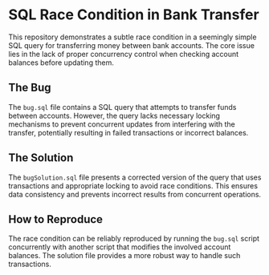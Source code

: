 # SQL Race Condition in Bank Transfer

This repository demonstrates a subtle race condition in a seemingly simple SQL query for transferring money between bank accounts.  The core issue lies in the lack of proper concurrency control when checking account balances before updating them.

## The Bug
The `bug.sql` file contains a SQL query that attempts to transfer funds between accounts.  However, the query lacks necessary locking mechanisms to prevent concurrent updates from interfering with the transfer, potentially resulting in failed transactions or incorrect balances.

## The Solution
The `bugSolution.sql` file presents a corrected version of the query that uses transactions and appropriate locking to avoid race conditions. This ensures data consistency and prevents incorrect results from concurrent operations.

## How to Reproduce
The race condition can be reliably reproduced by running the `bug.sql` script concurrently with another script that modifies the involved account balances.  The solution file provides a more robust way to handle such transactions.